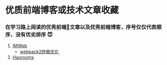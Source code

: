 # 优质前端博客或技术文章收藏
### 在学习路上阅读的优秀前端文章以及优秀前端博客，序号仅仅代表顺序，没有优劣排序 :smiling_imp:
1. [IMWeb](http://imweb.io/)
    + [webpack2终极优化](http://imweb.io/topic/5868e1abb3ce6d8e3f9f99bb)
2. [Haorooms](http://www.haorooms.com/)